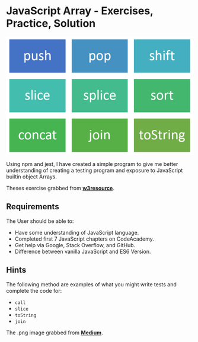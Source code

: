 # JavaScript Array - Exercises, Practice, Solution

![arrayPic](images/arrayPic.png)

Using npm and jest, I have created a simple program to give me better understanding of creating a testing program and exposure to JavaScript builtin object Arrays.

Theses exercise grabbed from **[w3resource](https://www.w3resource.com/javascript-exercises/)**.

## Requirements

The User should be able to:

* Have some understanding of JavaScript language.
* Completed first 7 JavaScript chapters on CodeAcademy.
* Get help via Google, Stack Overflow, and GitHub.
* Difference between vanilla JavaScript and ES6 Version.

## Hints

The following method are examples of what you might write tests and complete the code for:

* `call`
* `slice`
* `toString`
* `join`

The .png image grabbed from **[Medium](https://medium.com/@shabeermothi_24117/javascript-array-methods-623f53dcf8bc/)**.
